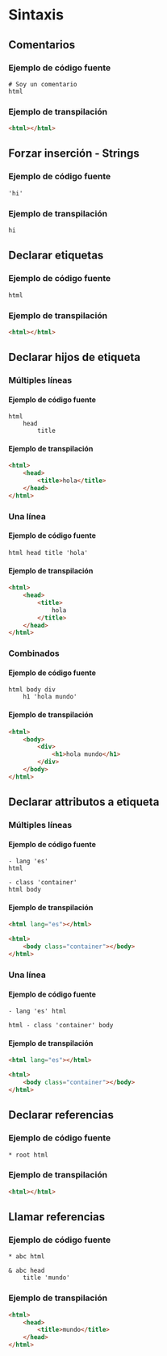 # Sintaxis

## Comentarios

### Ejemplo de código fuente

```tm
# Soy un comentario
html
```

### Ejemplo de transpilación

```html
<html></html>
```

## Forzar inserción - Strings

### Ejemplo de código fuente

```tm
'hi'
```

### Ejemplo de transpilación

```html
hi
```

## Declarar etiquetas

### Ejemplo de código fuente

```tm
html
```

### Ejemplo de transpilación

```html
<html></html>
```

## Declarar hijos de etiqueta

### Múltiples líneas

#### Ejemplo de código fuente

```tm
html
    head
        title
```

#### Ejemplo de transpilación

```html
<html>
    <head>
        <title>hola</title>
    </head>
</html>
```

### Una línea

#### Ejemplo de código fuente

```tm
html head title 'hola'
```

#### Ejemplo de transpilación

```html
<html>
    <head>
        <title>
            hola
        </title>
    </head>
</html>
```

### Combinados

#### Ejemplo de código fuente

```tm
html body div
    h1 'hola mundo'
```

#### Ejemplo de transpilación

```html
<html>
    <body>
        <div>
            <h1>hola mundo</h1>
        </div>
    </body>
</html>
```

## Declarar attributos a etiqueta

### Múltiples líneas

#### Ejemplo de código fuente

```tm
- lang 'es'
html
```

```tm
- class 'container'
html body
```

#### Ejemplo de transpilación

```html
<html lang="es"></html>
```

```html
<html>
    <body class="container"></body>
</html>
```

### Una línea

#### Ejemplo de código fuente

```tm
- lang 'es' html
```

```tm
html - class 'container' body
```

#### Ejemplo de transpilación

```html
<html lang="es"></html>
```

```html
<html>
    <body class="container"></body>
</html>
```

## Declarar referencias

### Ejemplo de código fuente

```tm
* root html
```

### Ejemplo de transpilación

```html
<html></html>
```

## Llamar referencias

### Ejemplo de código fuente

```tm
* abc html

& abc head
    title 'mundo'
```

### Ejemplo de transpilación

```html
<html>
    <head>
        <title>mundo</title>
    </head>
</html>
```
